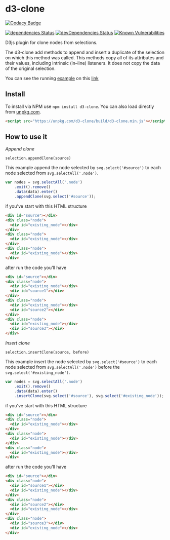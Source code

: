 d3-clone
========
[![Codacy Badge](https://api.codacy.com/project/badge/Grade/f424dd4911324201a86c9543e192c4e6)](https://www.codacy.com/app/jkutianski/d3-clone?utm_source=github.com&amp;utm_medium=referral&amp;utm_content=jkutianski/d3-clone&amp;utm_campaign=Badge_Grade)

[![dependencies Status](https://david-dm.org/jkutianski/d3-clone/status.svg)](https://david-dm.org/jkutianski/d3-clone)
[![devDependencies Status](https://david-dm.org/jkutianski/d3-clone/dev-status.svg)](https://david-dm.org/jkutianski/d3-clone?type=dev)
[![Known Vulnerabilities](https://snyk.io/test/github/jkutianski/d3-clone/badge.svg?targetFile=package.json)](https://snyk.io/test/github/jkutianski/d3-clone?targetFile=package.json)

D3js plugin for clone nodes from selections.

The d3-clone add methods to append and insert a duplicate of the selection on which this method was called.
This methods copy all of its attributes and their values, including intrinsic (in–line) listeners. It does not copy the data of the original selection.

You can see the running [example](https://github.com/jkutianski/d3-clone/tree/master/examples) on this [link](https://cdn.rawgit.com/jkutianski/d3-clone/5f755227/examples/cityscape.html)

Install
-------
To install via NPM use `npm install d3-clone`. You can also load directly from [unpkg.com](https://unpkg.com/d3-clone/build/d3-clone.min.js).

```html
<script src="https://unpkg.com/d3-clone/build/d3-clone.min.js"></script>
```

How to use it
-------------

*Append clone*

```selection.appendClone(source)```

This example append the node selected by `svg.select('#source')` to each node selected from `svg.selectAll('.node')`.

```javascript
var nodes = svg.selectAll('.node')
    .exit().remove()
    .data(data).enter()
    .appendClone(svg.select('#source'));
```
if you've start with this HTML structure
```html
<div id="source"></div>
<div class="node">
  <div id="existing_node"></div>
</div>
<div class="node">
  <div id="existing_node"></div>
</div>
<div class="node">
  <div id="existing_node"></div>
</div>
```
after run the code you'll have
```html
<div id="source"></div>
<div class="node">
  <div id="existing_node"></div>
  <div id="source1"></div>
</div>
<div class="node">
  <div id="existing_node"></div>
  <div id="source2"></div>
</div>
<div class="node">
  <div id="existing_node"></div>
  <div id="source3"></div>
</div>
```

*Insert clone*

```selection.insertClone(source, before)```

This example insert the node selected by `svg.select('#source')` to each node selected from `svg.selectAll('.node')` before the `svg.select('#existing_node')`.

```javascript
var nodes = svg.selectAll('.node')
    .exit().remove()
    .data(data).enter()
    .insertClone(svg.select('#source'), svg.select('#existing_node'));
```
if you've start with this HTML structure
```html
<div id="source"></div>
<div class="node">
  <div id="existing_node"></div>
</div>
<div class="node">
  <div id="existing_node"></div>
</div>
<div class="node">
  <div id="existing_node"></div>
</div>
```
after run the code you'll have
```html
<div id="source"></div>
<div class="node">
  <div id="source1"></div>
  <div id="existing_node"></div>
</div>
<div class="node">
  <div id="source2"></div>
  <div id="existing_node"></div>
</div>
<div class="node">
  <div id="source3"></div>
  <div id="existing_node"></div>
</div>
```
